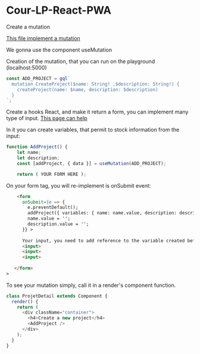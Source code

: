 # Cour-LP-React-PWA

Create a mutation 

[This file implement a mutation](https://github.com/pipic1/Cour-LP-Transverse-Client/blob/client-7-mutation/my-app/src/component/project/ProjectCreate.js)

We gonna use the component useMutation

Creation of the mutation, that you can run on the playground (localhost:5000)

``` js
const ADD_PROJECT = gql`
  mutation CreateProject($name: String! ,$description: String!) {
    createProject(name: $name, description: $description)
  }
`;
```

Create a hooks React, and make it return a form, you can implement many type of input.
[This page can help](https://fr.reactjs.org/docs/forms.html)

In it you can create variables, that permit to stock information from the input:

``` js
function AddProject() {
    let name;
    let description;
    const [addProject, { data }] = useMutation(ADD_PROJECT);

    return ( YOUR FORM HERE );
```

On your form tag, you will re-implement is onSubmit event: 

``` html
    <form
      onSubmit={e => {
        e.preventDefault();
        addProject({ variables: { name: name.value, description: description.value } });
        name.value = '';
        description.value = '';
      }} >
      
      Your input, you need to add reference to the variable created before on the hooks.
      <input>      
      <input>      
      <input>
      
   </form>
>
```

To see your mutation simply, call it in a render's component function.

``` js
class ProjetDetail extends Component {
  render() {
    return (
      <div className="container">
        <h4>Create a new project</h4>
        <AddProject />
      </div>
    );
  }
}

```
